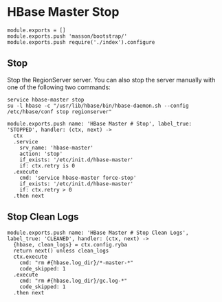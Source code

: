 
# HBase Master Stop

    module.exports = []
    module.exports.push 'masson/bootstrap/'
    module.exports.push require('./index').configure

## Stop

Stop the RegionServer server. You can also stop the server manually with one of
the following two commands:

```
service hbase-master stop
su -l hbase -c "/usr/lib/hbase/bin/hbase-daemon.sh --config /etc/hbase/conf stop regionserver"
```

    module.exports.push name: 'HBase Master # Stop', label_true: 'STOPPED', handler: (ctx, next) ->
      ctx
      .service
        srv_name: 'hbase-master'
        action: 'stop'
        if_exists: '/etc/init.d/hbase-master'
        if: ctx.retry is 0
      .execute
        cmd: 'service hbase-master force-stop'
        if_exists: '/etc/init.d/hbase-master'
        if: ctx.retry > 0
      .then next

## Stop Clean Logs

    module.exports.push name: 'HBase Master # Stop Clean Logs', label_true: 'CLEANED', handler: (ctx, next) ->
      {hbase, clean_logs} = ctx.config.ryba
      return next() unless clean_logs
      ctx.execute
        cmd: "rm #{hbase.log_dir}/*-master-*"
        code_skipped: 1
      .execute
        cmd: "rm #{hbase.log_dir}/gc.log-*"
        code_skipped: 1
      .then next
